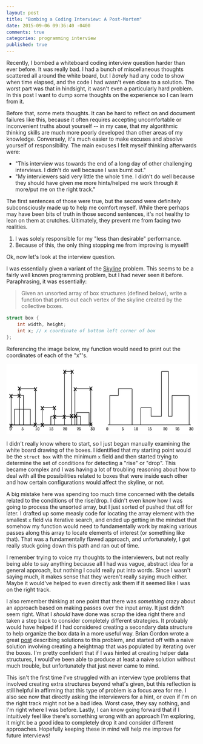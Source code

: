 ```yaml
---
layout: post
title: "Bombing a Coding Interview: A Post-Mortem"
date: 2015-09-06 09:36:40 -0400
comments: true
categories: programming interview
published: true
---
```


Recently, I bombed a whiteboard coding interview question harder than
ever before. It was really bad. I had a bunch of miscellaneous thoughts
scattered all around the white board, but I *barely* had any code to show
when time elapsed, and the code I had wasn't even close to a solution. The
worst part was that in hindsight, it wasn't even a particularly
hard problem. In this
post I want to dump some thoughts on the experience so I can learn from it.

Before that, some meta thoughts. It can be hard to reflect on and document
failures like this, because it often requires accepting uncomfortable or
inconvenient truths about yourself -- in my case, that my algorithmic thinking
skills are much more poorly developed than other areas of my knowledge.
Conversely, it's much easier to make excuses and absolve yourself of
responsibility. The main excuses I felt myself thinking afterwards were:

- "This interview was towards the end of a long day of other challenging
  interviews. I didn't do well because I was burnt out."
- "My interviewers said very little the whole time. I didn't do well because
  they should have given me more hints/helped me work through it more/put me on
  the right track."

The first sentences of those were true, but the second were definitely
subconsciously made up to help me comfort myself. While there perhaps may
have been bits of truth in those second sentences, it's not healthy
to lean on them at crutches. Ultimately, they prevent me from
facing two realities.

1. I was solely responsible for my "less than desirable" performance.
2. Because of this, the only thing stopping me from improving is myself!

Ok, now let's look at the interview question.

I was essentially given a variant of the
[Skyline](https://uva.onlinejudge.org/index.php?option=com_onlinejudge&Itemid=8&category=3&page=show_problem&problem=41)
problem. This seems to be a fairly well known programming problem, but
I had never seen it before.  Paraphrasing, it was essentially:

> Given an unsorted array of box structures (defined below), write a function
> that prints out each vertex of the skyline created by the collective boxes.

```c
struct box {
    int width, height;
    int x; // x coordinate of bottom left corner of box
};
```

Referencing the image below, my function would need to print out the coordinates
of each of the "x"'s.

![](/images/skyline.png)

I didn't really know where to start, so I just began manually examining
the white board drawing of the boxes. I identified that my starting point would
be the `struct box` with the minimum `x` field and then started trying to
determine the set of conditions for detecting a "rise" or "drop". This became
complex and I was having a lot of troubling reasoning about how to deal
with all the possibilities related to boxes that were inside each other and how
certain configurations would affect the skyline, or not.

A big mistake here was spending too much time concerned with the details
related to the conditions of the rise/drop. I didn't even know how I was going
to process the unsorted array, but I just sorted of pushed that off for later.
I drafted up some measly code for locating the array element
with the smallest `x` field via iterative search, and ended up getting in the
mindset that somehow my function would need to fundamentally work by making
various passes along this array to locate elements of interest (or something
like that). That was a fundamentally flawed approach,
and unfortunately, I got really stuck going down this path and ran out
of time.

I remember trying to voice my thoughts to the interviewers, but
not really being able to say anything because all I had was vague, abstract
idea for a general approach, but nothing I could really put into words.
Since I wasn't saying much, it makes sense that they weren't really saying
much either.  Maybe it would've helped to even directly ask them if it
seemed like I was on the right track.

I also remember thinking at one point that there was *something* crazy about an
approach based on making passes over the input array. It just didn't seem
right. What I *should* have done was scrap the idea right there and taken a
step back to consider completely different strategies. It probably would have
helped if I had considered creating a secondary data structure to help
organize the box data in a more useful way. Brian Gordon wrote a great
[post](https://briangordon.github.io/2014/08/the-skyline-problem.html)
describing solutions to this problem, and started off with a naive solution
involving creating a heightmap that was populated by iterating over the boxes.
I'm pretty confident that if I was hinted at creating helper data structures, I
would've been able to produce at least a naive solution without much trouble,
but unfortunately that just never came to mind.

This isn't the first time I've struggled with an interview type problems that
involved creating extra structures beyond what's given, but this reflection is
still helpful in affirming that this type of problem is a focus
area for me. I also see now that directly asking the interviewers for a hint,
or even if I'm on the right track might not be a bad idea. Worst case, they
say nothing, and I'm right where I was before. Lastly, I can know going
forward that if I intuitively feel like there's something wrong with an
approach I'm exploring, it might be a good idea to completely drop it and
consider different approaches. Hopefully keeping these in mind will help
me improve for future interviews!
